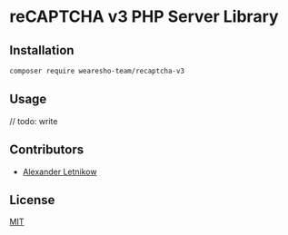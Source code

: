 # reCAPTCHA v3 PHP Server Library

## Installation
```bash
composer require wearesho-team/recaptcha-v3
```

## Usage
// todo: write

## Contributors
- [Alexander <horat1us> Letnikow](mailto:reclamme@gmail.com)

## License
[MIT](./LICENSE)
